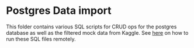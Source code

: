 # Postgres Data import

This folder contains various SQL scripts for CRUD ops for the postgres database as well as the filtered mock data from Kaggle. See [here](../docker) on how to run these SQL files remotely.
